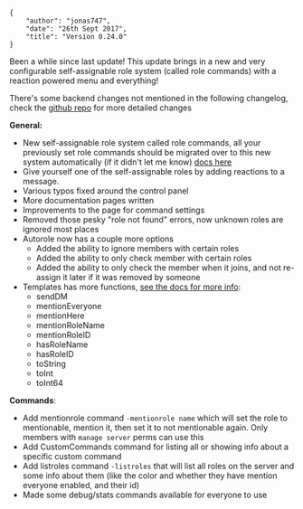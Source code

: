    {
        "author": "jonas747",
        "date": "26th Sept 2017",
        "title": "Version 0.24.0"
    }

Been a while since last update! This update brings in a new and very configurable self-assignable role system (called role commands) with a reaction powered menu and everything!

There's some backend changes not mentioned in the following changelog, check the [github repo](https://github.com/botlabs-gg/yagpdb) for more detailed changes

**General:**

- New self-assignable role system called role commands, all your previously set role commands should be migrated over to this new system automatically (if it didn't let me know) [docs here](https://testing.yagpdb.xyz/docs/role+commands+%2F+self+assignable+roles)
- Give yourself one of the self-assignable roles by adding reactions to a message.
- Various typos fixed around the control panel
- More documentation pages written
- Improvements to the page for command settings
- Removed those pesky "role not found" errors, now unknown roles are ignored most places
- Autorole now has a couple more options
  - Added the ability to ignore members with certain roles
  - Added the ability to only check member with certain roles
  - Added the ability to only check the member when it joins, and not re-assign it later if it was removed by someone
- Templates has more functions, [see the docs for more info](/docs/templates):
  - sendDM
  - mentionEveryone
  - mentionHere
  - mentionRoleName
  - mentionRoleID
  - hasRoleName
  - hasRoleID
  - toString
  - toInt
  - toInt64

**Commands**:

- Add mentionrole command `-mentionrole name` which will set the role to mentionable, mention it, then set it to not mentionable again. Only members with `manage server` perms can use this
- Add CustomCommands command for listing all or showing info about a specific custom command
- Add listroles command `-listroles` that will list all roles on the server and some info about them (like the color and whether they have mention everyone enabled, and their id)
- Made some debug/stats commands available for everyone to use

